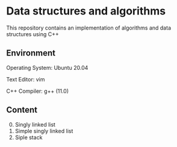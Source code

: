 # Data structures and algorithms 

This repository contains an implementation of algorithms and data structures using C++

## Environment

Operating System: Ubuntu 20.04

Text Editor: vim

C++ Compiler: g++ (11.0)

## Content

0. Singly linked list
1. Simple singly linked list
2. Siple stack
